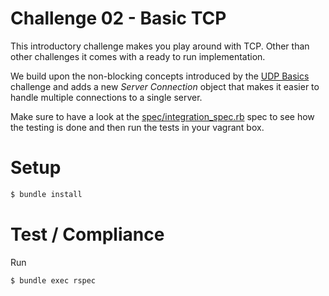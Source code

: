 # Challenge 02 - Basic TCP

This introductory challenge makes you play around with TCP. Other than other challenges it comes with a ready to run implementation.

We build upon the non-blocking concepts introduced by the [UDP Basics](../01-01-basics-of-udp) challenge and adds a new *Server Connection* object that makes it easier to handle multiple connections to a single server.

Make sure to have a look at the [spec/integration_spec.rb](spec/integration_spec.rb) spec to see how the testing is done and then run the tests in your vagrant box.

# Setup

```sh
$ bundle install
```

# Test / Compliance

Run

```sh
$ bundle exec rspec
```
